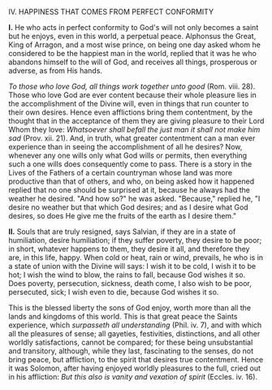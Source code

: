 
IV\. HAPPINESS THAT COMES FROM PERFECT CONFORMITY

**I\.** He who acts in perfect conformity to God\'s will not only becomes a saint but he enjoys, even in this world, a perpetual peace. Alphonsus the Great, King of Arragon, and a most wise prince, on being one day asked whom he considered to be the happiest man in the world, replied that it was he who abandons himself to the will of God, and receives all things, prosperous or adverse, as from His hands.

*To those who love God, all things work together unto good* (Rom. viii. 28). Those who love God are ever content because their whole pleasure lies in the accomplishment of the Divine will, even in things that run counter to their own desires. Hence even afflictions bring them contentment, by the thought that in the acceptance of them they are giving pleasure to their Lord Whom they love: *Whatsoever shall befall the just man it shall not make him sad* (Prov. xii. 21). And, in truth, what greater contentment can a man ever experience than in seeing the accomplishment of all he desires? Now, whenever any one wills only what God wills or permits, then everything such a one wills does consequently come to pass. There is a story in the Lives of the Fathers of a certain countryman whose land was more productive than that of others, and who, on being asked how it happened replied that no one should be surprised at it, because he always had the weather he desired. \"And how so?\" he was asked. \"Because,\" replied he, \"I desire no weather but that which God desires; and as I desire what God desires, so does He give me the fruits of the earth as I desire them.\"

**II\.** Souls that are truly resigned, says Salvian, if they are in a state of humiliation, desire humiliation; if they suffer poverty, they desire to be poor; in short, whatever happens to them, they desire it all, and therefore they are, in this life, happy. When cold or heat, rain or wind, prevails, he who is in a state of union with the Divine will says: I wish it to be cold, I wish it to be hot; I wish the wind to blow, the rains to fall, because God wishes it so. Does poverty, persecution, sickness, death come, I also wish to be poor, persecuted, sick; I wish even to die, because God wishes it so.

This is the blessed liberty the sons of God enjoy, worth more than all the lands and kingdoms of this world. This is that great peace the Saints experience, which *surpasseth all understanding* (Phil. iv. 7), and with which all the pleasures of sense; all gayeties, festivities, distinctions, and all other worldly satisfactions, cannot be compared; for these being unsubstantial and transitory, although, while they last, fascinating to the senses, do not bring peace, but affliction, to the spirit that desires true contentment. Hence it was Solomon, after having enjoyed worldly pleasures to the full, cried out in his affliction: *But this also is vanity and vexation of spirit* (Eccles. iv. 16).

